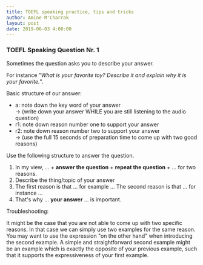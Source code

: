 ```yaml
---
title: TOEFL speaking practice, tips and tricks
author: Amine M'Charrak
layout: post
date: 2019-06-03 4:00:00
---
```

### TOEFL Speaking Question Nr. 1

Sometimes the question asks you to describe your answer.

For instance "*What is your favorite toy? Describe it and explain why it is your favorite.*".

Basic structure of our answer:

* a: note down the key word of your answer <br/>
 -> (write down your answer WHILE you are still listening to the audio question)
* r1: note down reason number one to support your answer <br/>
* r2: note down reason number two to support your answer <br/>
-> (use the full 15 seconds of preparation time to come up with two good reasons)

Use the following structure to answer the question.

1. In my view, ... + **answer the question** + **repeat the question** + ... for two reasons.
2. Describe the thing/topic of your answer
3. The first reason is that ... for example ...
The second reason is that ... for instance ...
4. That's why ... **your answer** ... is important.

Troubleshooting:

It might be the case that you are not able to come up with two specific reasons. In that case we can simply use two examples for the same reason. You may want to use the expression "on the other hand" when introducing the second example. A simple and straightforward second example might be an example which is exactly the opposite of your previous example, such that it supports the expressiveness of your first example.
